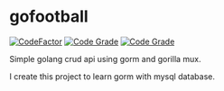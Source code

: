 # gofootball
[![CodeFactor](https://www.codefactor.io/repository/github/anfieldlad/gofootball/badge)](https://www.codefactor.io/repository/github/anfieldlad/gofootball)
[![Code Grade](https://api.codiga.io/project/9687/score/svg)](https://app.codiga.io/hub/project/9687/gofootball)
[![Code Grade](https://api.codiga.io/project/9687/status/svg)](https://app.codiga.io/hub/project/9687/gofootball)

Simple golang crud api using gorm and gorilla mux.

I create this project to learn gorm with mysql database.
